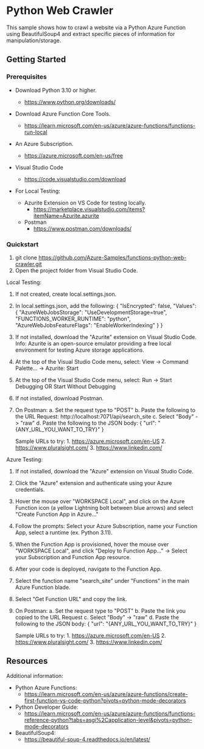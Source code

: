 # Python Web Crawler
This sample shows how to crawl a website via a Python Azure Function using BeautifulSoup4 and extract specific pieces of information for manipulation/storage.

## Getting Started

### Prerequisites
- Download Python 3.10 or higher.
    - https://www.python.org/downloads/
- Download Azure Function Core Tools.
    - https://learn.microsoft.com/en-us/azure/azure-functions/functions-run-local
- An Azure Subscription.
    - https://azure.microsoft.com/en-us/free
- Visual Studio Code
    - https://code.visualstudio.com/download

- For Local Testing:
    - Azurite Extension on VS Code for testing locally.
        - https://marketplace.visualstudio.com/items?itemName=Azurite.azurite
    - Postman
        - https://www.postman.com/downloads/


### Quickstart
1. git clone https://github.com/Azure-Samples/functions-python-web-crawler.git
2. Open the project folder from Visual Studio Code.

Local Testing:
1. If not created, create local.settings.json.
2. In local.settings.json, add the following:
    {
        "IsEncrypted": false,
        "Values": {
            "AzureWebJobsStorage": "UseDevelopmentStorage=true",
            "FUNCTIONS_WORKER_RUNTIME": "python",
            "AzureWebJobsFeatureFlags": "EnableWorkerIndexing"
        }
    }
3. If not installed, download the "Azurite" extension on Visual Studio Code.
    Info: Azurite is an open-source emulator providing a free local environment for testing Azure storage applications.
4. At the top of the Visual Studio Code menu, select:
    View -> Command Palette... -> Azurite: Start
5. At the top of the Visual Studio Code menu, select:
    Run -> Start Debugging OR Start Without Debugging
6. If not installed, download Postman.
7. On Postman:
    a. Set the request type to "POST"
    b. Paste the following to the URL Request: http://localhost:7071/api/search_site
    c. Select "Body" -> "raw"
    d. Paste the following to the JSON body:
        {
           "url": "{ANY_URL_YOU_WANT_TO_TRY}"
        }

    Sample URLs to try:
        1. https://azure.microsoft.com/en-US
        2. https://www.pluralsight.com/
        3. https://www.linkedin.com/

Azure Testing:
1. If not installed, download the "Azure" extension on Visual Studio Code.
2. Click the "Azure" extension and authenticate using your Azure credentials.
3. Hover the mouse over "WORKSPACE Local", and click on the Azure Function icon (a yellow Lightning bolt between blue arrows) and select "Create Function App in Azure..."
4. Follow the prompts: Select your Azure Subscription, name your Function App, select a runtime (ex. Python 3.11).
5. When the Function App is provisioned, hover the mouse over "WORKSPACE Local", and click "Deploy to Function App..." -> Select your Subscription and Function App resource.
6. After your code is deployed, navigate to the Function App.
7. Select the function name "search_site" under "Functions" in the main Azure Function blade.
8. Select "Get Function URL" and copy the link.
9. On Postman:
    a. Set the request type to "POST"
    b. Paste the link you copied to the URL Request
    c. Select "Body" -> "raw"
    d. Paste the following to the JSON body:
        {
           "url": "{ANY_URL_YOU_WANT_TO_TRY}"
        }

    Sample URLs to try:
        1. https://azure.microsoft.com/en-US
        2. https://www.pluralsight.com/
        3. https://www.linkedin.com/


## Resources

Additional information:

- Python Azure Functions:
    - https://learn.microsoft.com/en-us/azure/azure-functions/create-first-function-vs-code-python?pivots=python-mode-decorators
- Python Developer Guide:
    - https://learn.microsoft.com/en-us/azure/azure-functions/functions-reference-python?tabs=asgi%2Capplication-level&pivots=python-mode-decorators
- BeautifulSoup4:
    - https://beautiful-soup-4.readthedocs.io/en/latest/
